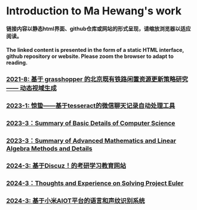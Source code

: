 # Introduction to Ma Hewang's work

#### 链接内容以静态html界面、github仓库或网站的形式呈现，请缩放浏览器以适应阅读。
#### The linked content is presented in the form of a static HTML interface, github repository or website. Please zoom the browser to adapt to reading.

### [2021-8: 基于 grasshopper 的北京既有铁路闲置资源更新策略研究 —— 动态视域生成](http://HewangMa.github.io/gh-train-view/gh-train-view.html)

### [2023-1: 惊蛰——基于tesseract的微信聊天记录自动处理工具](https://github.com/HewangMa/auto_waken)


### [2023-3：Summary of Basic Details of Computer Science](http://HewangMa.github.io/socs/index.html)

### [2023-3：Summary of Advanced Mathematics and Linear Algebra Methods and Details](https://HewangMa.github.io/somath/index.html)


### [2024-3: 基于Discuz！的考研学习教育网站](https://www.drtcsol.cn/)

### [2024-3：Thoughts and Experience on Solving Project Euler](https://HewangMa.github.io/project-euler/project-euler.html)

### [2024-3: 基于小米AIOT平台的语言和声纹识别系统]()
<!-- 待修改连接 -->